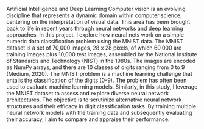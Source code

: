 Artificial Intelligence and Deep Learning Computer vision is an evolving discipline that represents a dynamic domain within computer science, centering on the interpretation of visual data. This area has been brought back to life in recent years through neural networks and deep learning approaches. In this project, I explore how neural nets work on a simple numeric data classification problem using the MNIST data. The MNIST dataset is a set of 70,000 images, 28 x 28 pixels, of which 60,000 are training images plus 10,000 test images, assembled by the National Institute of Standards and Technology (NIST) in the 1980s. The images are encoded as NumPy arrays, and there are 10 classes of digits ranging from 0 to 9 (Medium, 2020). The MNIST problem is a machine learning challenge that entails the classification of the digits (0-9). The problem has often been used to evaluate machine learning models. Similarly, in this study, I leverage the MNIST dataset to assess and explore diverse neural network architectures. The objective is to scrutinize alternative neural network structures and their efficacy in digit classification tasks. By training multiple neural network models with the training data and subsequently evaluating their accuracy, I aim to compare and appraise their performance.
